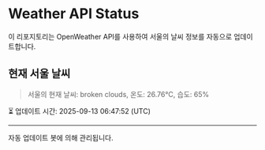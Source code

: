 
# Weather API Status

이 리포지토리는 OpenWeather API를 사용하여 서울의 날씨 정보를 자동으로 업데이트합니다.

## 현재 서울 날씨
> 서울의 현재 날씨: broken clouds, 온도: 26.76°C, 습도: 65%

⏳ 업데이트 시간: 2025-09-13 06:47:52 (UTC)

---
자동 업데이트 봇에 의해 관리됩니다.
